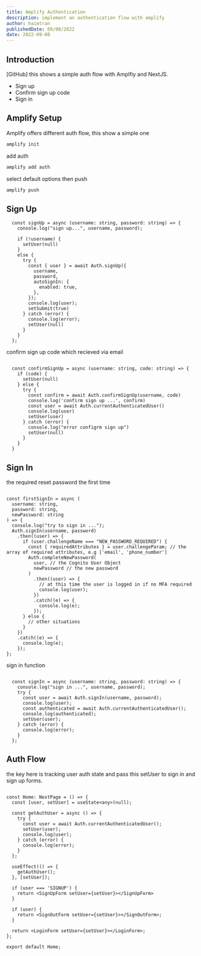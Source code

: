```yaml
---
title: Amplify Authentication  
description: implement an authentication flow with amplify  
author: haimtran
publishedDate: 09/08/2022
date: 2022-09-08
---
```



## Introduction 
[GitHub] this shows a simple auth flow with Amplfiy and NextJS.
- Sign up 
- Confirm sign up code 
- Sign in 

## Amplify Setup 
Amplify offers different auth flow, this show a simple one 
```bash 
amplify init 
```
add auth 
```bash 
amplify add auth 
```
select default options then push 
```bash 
amplify push 
```

## Sign Up 

```tsx
  const signUp = async (username: string, password: string) => {
    console.log("sign up...", username, password);

    if (!username) {
      setUser(null)
    }
    else {
      try {
        const { user } = await Auth.signUp({
          username,
          password,
          autoSignIn: {
            enabled: true,
          },
        });
        console.log(user);
        setSubmit(true)
      } catch (error) {
        console.log(error);
        setUser(null)
      }
    }
  };
```

confirm sign up code which recieved via email 
```tsx

  const confirmSignUp = async (username: string, code: string) => {
    if (code) {
      setUser(null)
    } else {
      try {
        const confirm = await Auth.confirmSignUp(username, code)
        console.log('confirm sign up ...', confirm)
        const user = await Auth.currentAuthenticatedUser()
        console.log(user)
        setUser(user)
      } catch (error) {
        console.log("error configrm sign up")
        setUser(null)
      }
    }
  }
```

## Sign In 

the required reset password the first time 
```tsx

const firstSignIn = async (
  username: string,
  password: string,
  newPassword: string
) => {
  console.log("try to sign in ...");
  Auth.signIn(username, password)
    .then((user) => {
      if (user.challengeName === "NEW_PASSWORD_REQUIRED") {
        const { requiredAttributes } = user.challengeParam; // the array of required attributes, e.g ['email', 'phone_number']
        Auth.completeNewPassword(
          user, // the Cognito User Object
          newPassword // the new password
        )
          .then((user) => {
            // at this time the user is logged in if no MFA required
            console.log(user);
          })
          .catch((e) => {
            console.log(e);
          });
      } else {
        // other situations
      }
    })
    .catch((e) => {
      console.log(e);
    });
};
```

sign in function 
```tsx

  const signIn = async (username: string, password: string) => {
    console.log("sign in ...", username, password);
    try {
      const user = await Auth.signIn(username, password);
      console.log(user);
      const authenticated = await Auth.currentAuthenticatedUser();
      console.log(authenticated);
      setUser(user);
    } catch (error) {
      console.log(error);
    }
  };
```

## Auth Flow 
the key here is tracking user auth state and pass this setUser to sign in and sign up forms. 

```tsx

const Home: NextPage = () => {
  const [user, setUser] = useState<any>(null);

  const getAuthUser = async () => {
    try {
      const user = await Auth.currentAuthenticatedUser();
      setUser(user);
      console.log(user);
    } catch (error) {
      console.log(error);
    }
  };

  useEffect(() => {
    getAuthUser();
  }, [setUser]);

  if (user === 'SIGNUP') {
    return <SignUpForm setUser={setUser}></SignUpForm>
  }

  if (user) {
    return <SignOutForm setUser={setUser}></SignOutForm>;
  }

  return <LoginForm setUser={setUser}></LoginForm>;
};

export default Home;
```

